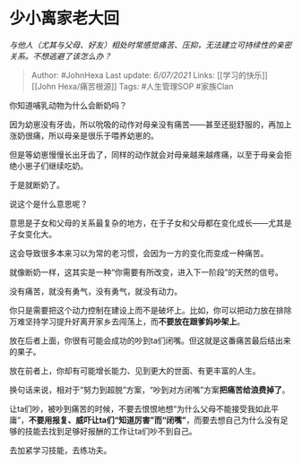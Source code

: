 # 少小离家老大回
*与他人（尤其与父母、好友）相处时常感觉痛苦、压抑，无法建立可持续性的亲密关系。不想逃避了该怎么办？*

> Author: #JohnHexa 
Last update: *6/07/2021* 
Links: [[学习的快乐]] [[John Hexa/痛苦根源]]
Tags:  #人生管理SOP #家族Clan 
  

你知道哺乳动物为什么会断奶吗？

因为幼崽没有牙齿，所以吮吸的动作对母亲没有痛苦——甚至还挺舒服的，再加上涨奶很痛，所以母亲是很乐于喂养幼崽的。

但是等幼崽慢慢长出牙齿了，同样的动作就会对母亲越来越疼痛，以至于母亲会拒绝小崽子们继续吃奶。

于是就断奶了。

说这个是什么意思呢？

意思是子女和父母的关系最复杂的地方，在于子女和父母都在变化成长——尤其是子女变化大。

这会导致很多本来习以为常的老习惯，会因为一方的变化而变成一种痛苦。

就像断奶一样，这其实是一种“你需要有所改变，进入下一阶段”的天然的信号。

没有痛苦，就没有勇气，没有勇气，就没有动力。

你只是需要把这个动力控制在建设上而不是破坏上。比如，你可以把动力放在排除万难坚持学习提升好离开家乡去闯荡上，而**不要放在跟爹妈吵架上**。

放在后者上面，你很有可能会成功的吵到ta们闭嘴。但这就是这番痛苦最后结出来的果子。

放在前者上，你却有可能增长能力、见到更大的世面、有更丰富的人生。

换句话来说，相对于“努力到超脱”方案，“吵到对方闭嘴”方案**把痛苦给浪费掉了**。

让ta们吵，被吵到痛苦的时候，不要去恨恨地想“为什么父母不能接受我如此平庸”，**不要用报复、威吓让ta们“知道厉害”而“闭嘴”**，而要去想自己为什么没有足够的技能去找到足够好报酬的工作让ta们吵不到自己。

去加紧学习技能，去练功夫。